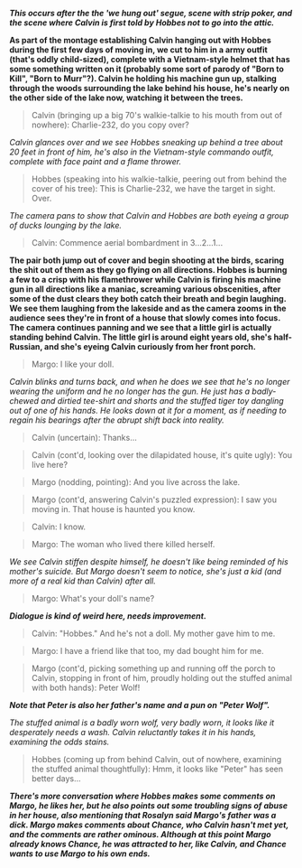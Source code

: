 ***This occurs after the the 'we hung out' segue, scene with strip poker, and the scene where Calvin is first told by Hobbes not to go into the attic.***

**As part of the montage establishing Calvin hanging out with Hobbes during the first few days of moving in, we cut to him in a army outfit (that's oddly child-sized), complete with a Vietnam-style helmet that has some something written on it (probably some sort of parody of "Born to Kill", "Born to Murr"?).
Calvin he holding his machine gun up, stalking through the woods surrounding the lake behind his house, he's nearly on the other side of the lake now, watching it between the trees.**

> Calvin (bringing up a big 70's walkie-talkie to his mouth from out of nowhere):
Charlie-232, do you copy over?

*Calvin glances over and we see Hobbes sneaking up behind a tree about 20 feet in front of him, he's also in the Vietnam-style commando outfit, complete with face paint and a flame thrower.*

> Hobbes (speaking into his walkie-talkie, peering out from behind the cover of his tree):
This is Charlie-232, we have the target in sight.
Over.

*The camera pans to show that Calvin and Hobbes are both eyeing a group of ducks lounging by the lake.*

> Calvin:
Commence aerial bombardment in 3...2...1...

**The pair both jump out of cover and begin shooting at the birds, scaring the shit out of them as they go flying on all directions.
Hobbes is burning a few to a crisp with his flamethrower while Calvin is firing his machine gun in all directions like a maniac, screaming various obscenities, after some of the dust clears they both catch their breath and begin laughing.
We see them laughing from the lakeside and as the camera zooms in the audience sees they're in front of a house that slowly comes into focus.
The camera continues panning and we see that a little girl is actually standing behind Calvin.
The little girl is around eight years old, she's half-Russian, and she's eyeing Calvin curiously from her front porch.**

> Margo:
I like your doll.

*Calvin blinks and turns back, and when he does we see that he's no longer wearing the uniform and he no longer has the gun.
He just has a badly-chewed and dirtied tee-shirt and shorts and the stuffed tiger toy dangling out of one of his hands.
He looks down at it for a moment, as if needing to regain his bearings after the abrupt shift back into reality.*

> Calvin (uncertain):
Thanks...

> Calvin (cont'd, looking over the dilapidated house, it's quite ugly):
You live here?

> Margo (nodding, pointing):
And you live across the lake.

> Margo (cont'd, answering Calvin's puzzled expression):
I saw you moving in.
That house is haunted you know.

> Calvin:
I know.

> Margo:
The woman who lived there killed herself.

*We see Calvin stiffen despite himself, he doesn't like being reminded of his mother's suicide.
But Margo doesn't seem to notice, she's just a kid (and more of a real kid than Calvin) after all.*

> Margo:
What's your doll's name?

***Dialogue is kind of weird here, needs improvement.***

> Calvin:
"Hobbes."
And he's not a doll.
My mother gave him to me.

> Margo:
I have a friend like that too, my dad bought him for me.

> Margo (cont'd, picking something up and running off the porch to Calvin, stopping in front of him, proudly holding out the stuffed animal with both hands):
Peter Wolf!

***Note that Peter is also her father's name and a pun on "Peter Wolf".***

*The stuffed animal is a badly worn wolf, very badly worn, it looks like it desperately needs a wash.
Calvin reluctantly takes it in his hands, examining the odds stains.*

> Hobbes (coming up from behind Calvin, out of nowhere, examining the stuffed animal thoughtfully):
Hmm, it looks like "Peter" has seen better days...

***There's more conversation where Hobbes makes some comments on Margo, he likes her, but he also points out some troubling signs of abuse in her house, also mentioning that Rosalyn said Margo's father was a dick.
Margo makes comments about Chance, who Calvin hasn't met yet, and the comments are rather ominous.
Although at this point Margo already knows Chance, he was attracted to her, like Calvin, and Chance wants to use Margo to his own ends.***


